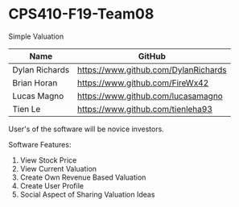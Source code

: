 # CPS410-F19-Team08
Simple Valuation

Name  | GitHub
----- | -----
Dylan Richards | https://www.github.com/DylanRichards
Brian Horan    | https://www.github.com/FireWx42
Lucas Magno    | https://www.github.com/lucasamagno
Tien Le        | https://www.github.com/tienleha93

User's of the software will be novice investors.

Software Features:
1. View Stock Price
1. View Current Valuation
1. Create Own Revenue Based Valuation
1. Create User Profile
1. Social Aspect of Sharing Valuation Ideas
